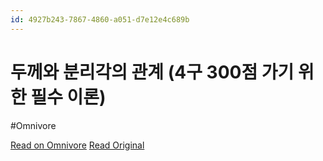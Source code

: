 ```yaml
---
id: 4927b243-7867-4860-a051-d7e12e4c689b
---
```


# 두께와 분리각의 관계 (4구 300점 가기 위한 필수 이론)
#Omnivore

[Read on Omnivore](https://omnivore.app/me/https-youtube-com-watch-v-w-ejf-4-qz-ux-a-4-19252347591)
[Read Original](https://youtube.com/watch?v=wEJF4QZUxA4)

